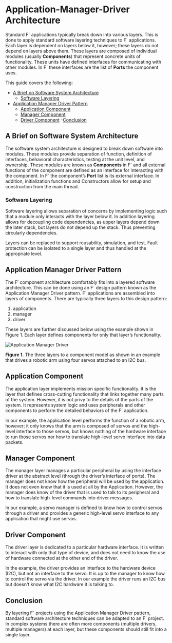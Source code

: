 # Application-Manager-Driver Architecture

Standard F´ applications typically break down into various layers. This is done to apply standard software layering
techniques to F´ applications. Each layer is dependent on layers below it, however; these layers do not depend on layers
above them. These layers are composed of individual modules (usually **Components**) that represent concrete units of
functionality. These units have defined interfaces for communicating with other modules. In F´ these interfaces are the
list of **Ports** the component uses.

This guide covers the following:
- [A Brief on Software System Architecture](#a-brief-on-software-system-architecture)
    - [Software Layering](#software-layering)
- [Application Manager Driver Pattern](#application-manager-driver-pattern)
    - [Application Component](#application-component)
    - [Manager Component](#manager-component)
    - [Driver Component](#driver-component)
-[Conclusion](#conclusion)

## A Brief on Software System Architecture

The software system architecture is designed to break down software into modules. These modules provide separation of
function, definition of interfaces, behavioral characteristics, testing at the unit level, and ownership. These modules
are known as **Components** in F´ and all external functions of the component are defined as an interface for
interacting with the component. In F´ the component’s **Port** list is its external interface. In addition, 
initialization functions and Constructors allow for setup and construction from the main thread.

### Software Layering

Software layering allows separation of concerns by implementing logic such that a module only interacts with the layer
below it. In addition layering allows for decoupling code dependencies, as upper layers depend down the later stack, but
layers do not depend up the stack. Thus preventing circularly dependencies.

Layers can be replaced to support reusability, simulation, and test.  Fault protection can be isolated to a single layer
and thus handled at the appropriate level.

## Application Manager Driver Pattern

The F′ component architecture comfortably fits into a layered software architecture. This can be done using an F´ design
pattern known as the Application Manager Driver pattern. F´ applications are assembled into layers of components. There
are typically three layers to this design pattern:
 
 1. application
 2. manager
 3. driver

These layers are further discussed below using the example shown in Figure 1. Each layer defines components for only
that layer’s functionality.

![Application Manager Driver](../media/app_man_drv1.png)

**Figure 1.** The three layers to a component model as shown in an example that drives a robotic arm using four servos
attached to an I2C bus.

## Application Component

The application layer implements mission specific functionality. It is the layer that defines cross-cutting
functionality that links together many parts of the system. However, it is not privy to the details of the parts of the
system. It represents system logic and uses peripherals and other components to perform the detailed behaviors of the F´
application.

In our example, the application level performs the function of a robotic arm, however; it only knows that the arm is
composed of servos and the high-level interface to those servos, but knows nothing of the hardware interface to
run those servos nor how to translate high-level servo interface into data packets.

## Manager Component

The manager layer manages a particular peripheral by using the interface driver at the abstract level (through the
driver’s interface of ports). The manager does not know how the peripheral will be used by the application. It does not
even know that it is used at all by the Application. However, the manager does know of the driver that is used
to talk to its peripheral and how to translate high-level commands into driver messages.

In our example, a servo manager is defined to know how to control servos through a driver and provides a generic
high-level servo interface to any application that might use servos.

## Driver Component

The driver layer is dedicated to a particular hardware interface. It is written to interact with only that type of
device, and does not need to know the use of hardware connected at the other end of the driver.

In the example, the driver provides an interface to the hardware device (I2C), but not an interface to the servo. It is
up to the manager to know how to control the servo via the driver. In our example the driver runs an I2C bus but doesn't
know what I2C hardware it is talking to.

## Conclusion

By layering F´ projects using the Application Manager Driver pattern, standard software architecture techniques can be
adapted to an F´ project. In complex systems there are often more components (multiple drivers, multiple managers) at
each layer, but these components should still fit into a single layer.